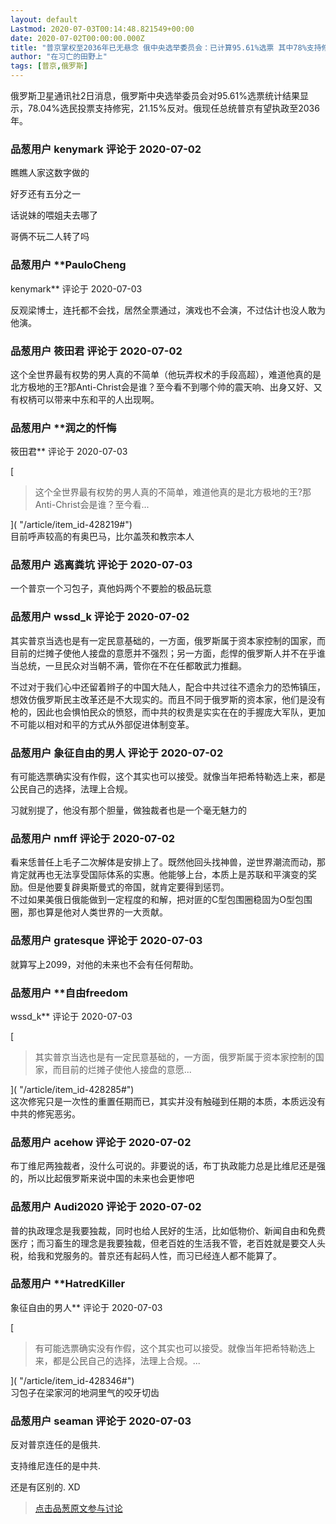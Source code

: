 ```yaml
---
layout: default
Lastmod: 2020-07-03T00:14:48.821549+00:00
date: 2020-07-02T00:00:00.000Z
title: "普京掌权至2036年已无悬念 俄中央选举委员会：已计算95.61%选票 其中78%支持修宪"
author: "在习亡的田野上"
tags: [普京,俄罗斯]
---
```


俄罗斯卫星通讯社2日消息，俄罗斯中央选举委员会对95.61%选票统计结果显示，78.04%选民投票支持修宪，21.15%反对。俄现任总统普京有望执政至2036年。

            
### 品葱用户 **kenymark** 评论于 2020-07-02
        
瞧瞧人家这数字做的  
  
好歹还有五分之一  
  
话说妹的喂姐夫去哪了  
  
哥俩不玩二人转了吗
        


            
### 品葱用户 **PauloCheng 
kenymark** 评论于 2020-07-03
        
反观梁博士，连托都不会找，居然全票通过，演戏也不会演，不过估计也没人敢为他演。
        


            
### 品葱用户 **筱田君** 评论于 2020-07-02
        
这个全世界最有权势的男人真的不简单（他玩弄权术的手段高超），难道他真的是北方极地的王?那Anti-Christ会是谁？至今看不到哪个帅的震天响、出身又好、又有权柄可以带来中东和平的人出现啊。
        


            
### 品葱用户 **润之的忏悔 
筱田君** 评论于 2020-07-03
        
[

> 这个全世界最有权势的男人真的不简单，难道他真的是北方极地的王?那Anti-Christ会是谁？至今看...

]( "/article/item_id-428219#")  
目前呼声较高的有奥巴马，比尔盖茨和教宗本人
        


            
### 品葱用户 **逃离粪坑** 评论于 2020-07-03
        
一个普京一个习包子，真他妈两个不要脸的极品玩意
        


            
### 品葱用户 **wssd_k** 评论于 2020-07-02
        
其实普京当选也是有一定民意基础的，一方面，俄罗斯属于资本家控制的国家，而目前的烂摊子使他人接盘的意愿并不强烈；另一方面，彪悍的俄罗斯人并不在乎谁当总统，一旦民众对当朝不满，管你在不在任都敢武力推翻。  
  
不过对于我们心中还留着辫子的中国大陆人，配合中共过往不遗余力的恐怖镇压，想效仿俄罗斯民主改革还是不大现实的。而且不同于俄罗斯的资本家，他们是没有枪的，因此也会惧怕民众的愤怒，而中共的权贵是实实在在的手握庞大军队，更加不可能以相对和平的方式从外部促进体制变革。
        


            
### 品葱用户 **象征自由的男人** 评论于 2020-07-02
        
有可能选票确实没有作假，这个其实也可以接受。就像当年把希特勒选上来，都是公民自己的选择，法理上合规。  
  
习就别提了，他没有那个胆量，做独裁者也是一个毫无魅力的
        


            
### 品葱用户 **nmff** 评论于 2020-07-02
        
看来恁普任上毛子二次解体是安排上了。既然他回头找神兽，逆世界潮流而动，那肯定就再也无法享受国际体系的实惠。他能够上台，本质上是苏联和平演变的奖励。但是他要复辟奥斯曼式的帝国，就肯定要得到惩罚。  
不过如果美俄日俄能做到一定程度的和解，把对匪的C型包围圈稳固为O型包围圈，那也算是他对人类世界的一大贡献。
        


            
### 品葱用户 **gratesque** 评论于 2020-07-03
        
就算写上2099，对他的未来也不会有任何帮助。
        


            
### 品葱用户 **自由freedom 
wssd_k** 评论于 2020-07-03
        
[

> 其实普京当选也是有一定民意基础的，一方面，俄罗斯属于资本家控制的国家，而目前的烂摊子使他人接盘的意愿...

]( "/article/item_id-428285#")  
这次修宪只是一次性的重置任期而已，其实并没有触碰到任期的本质，本质远没有中共的修宪恶劣。
        


            
### 品葱用户 **acehow** 评论于 2020-07-02
        
布丁维尼两独裁者，没什么可说的。非要说的话，布丁执政能力总是比维尼还是强的，所以比起俄罗斯来说中国的未来也会更惨吧
        


            
### 品葱用户 **Audi2020** 评论于 2020-07-02
        
普的执政理念是我要独裁，同时也给人民好的生活，比如低物价、新闻自由和免费医疗；而习畜生的理念是我要独裁，但老百姓的生活我不管，老百姓就是要交人头税，给我和党服务的。普京还有起码人性，而习已经连人都不能算了。
        


            
### 品葱用户 **HatredKiller 
象征自由的男人** 评论于 2020-07-03
        
[

> 有可能选票确实没有作假，这个其实也可以接受。就像当年把希特勒选上来，都是公民自己的选择，法理上合规。...

]( "/article/item_id-428346#")  
习包子在梁家河的地洞里气的咬牙切齿
        


            
### 品葱用户 **seaman** 评论于 2020-07-03
        
反对普京连任的是俄共.  
  
支持维尼连任的是中共.  
  
还是有区别的. XD
        






> [点击品葱原文参与讨论](https://pincong.rocks/article/21093)

